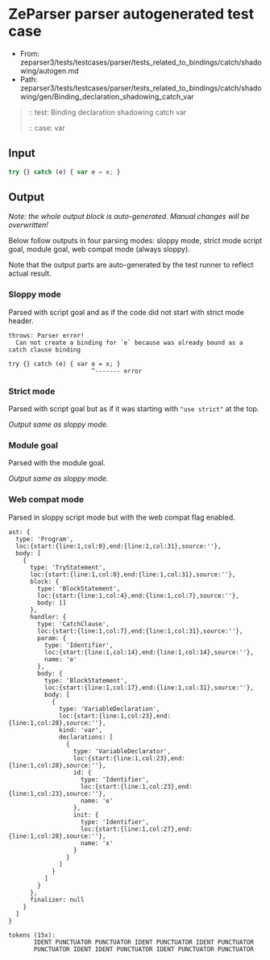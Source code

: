# ZeParser parser autogenerated test case

- From: zeparser3/tests/testcases/parser/tests_related_to_bindings/catch/shadowing/autogen.md
- Path: zeparser3/tests/testcases/parser/tests_related_to_bindings/catch/shadowing/gen/Binding_declaration_shadowing_catch_var

> :: test: Binding declaration shadowing catch var
>
> :: case: var

## Input


`````js
try {} catch (e) { var e = x; }
`````

## Output

_Note: the whole output block is auto-generated. Manual changes will be overwritten!_

Below follow outputs in four parsing modes: sloppy mode, strict mode script goal, module goal, web compat mode (always sloppy).

Note that the output parts are auto-generated by the test runner to reflect actual result.

### Sloppy mode

Parsed with script goal and as if the code did not start with strict mode header.

`````
throws: Parser error!
  Can not create a binding for `e` because was already bound as a catch clause binding

try {} catch (e) { var e = x; }
                       ^------- error
`````

### Strict mode

Parsed with script goal but as if it was starting with `"use strict"` at the top.

_Output same as sloppy mode._

### Module goal

Parsed with the module goal.

_Output same as sloppy mode._

### Web compat mode

Parsed in sloppy script mode but with the web compat flag enabled.

`````
ast: {
  type: 'Program',
  loc:{start:{line:1,col:0},end:{line:1,col:31},source:''},
  body: [
    {
      type: 'TryStatement',
      loc:{start:{line:1,col:0},end:{line:1,col:31},source:''},
      block: {
        type: 'BlockStatement',
        loc:{start:{line:1,col:4},end:{line:1,col:7},source:''},
        body: []
      },
      handler: {
        type: 'CatchClause',
        loc:{start:{line:1,col:7},end:{line:1,col:31},source:''},
        param: {
          type: 'Identifier',
          loc:{start:{line:1,col:14},end:{line:1,col:14},source:''},
          name: 'e'
        },
        body: {
          type: 'BlockStatement',
          loc:{start:{line:1,col:17},end:{line:1,col:31},source:''},
          body: [
            {
              type: 'VariableDeclaration',
              loc:{start:{line:1,col:23},end:{line:1,col:28},source:''},
              kind: 'var',
              declarations: [
                {
                  type: 'VariableDeclarator',
                  loc:{start:{line:1,col:23},end:{line:1,col:28},source:''},
                  id: {
                    type: 'Identifier',
                    loc:{start:{line:1,col:23},end:{line:1,col:23},source:''},
                    name: 'e'
                  },
                  init: {
                    type: 'Identifier',
                    loc:{start:{line:1,col:27},end:{line:1,col:28},source:''},
                    name: 'x'
                  }
                }
              ]
            }
          ]
        }
      },
      finalizer: null
    }
  ]
}

tokens (15x):
       IDENT PUNCTUATOR PUNCTUATOR IDENT PUNCTUATOR IDENT PUNCTUATOR
       PUNCTUATOR IDENT IDENT PUNCTUATOR IDENT PUNCTUATOR PUNCTUATOR
`````

